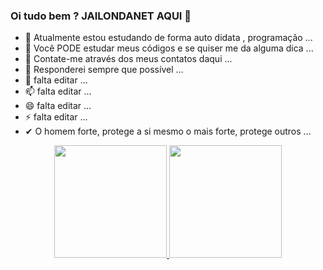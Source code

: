 ### Oi tudo bem ? JAILONDANET AQUI 👋

- 🔭 Atualmente estou estudando de forma auto didata , programação ...
- 🌱 Você PODE estudar meus códigos e se quiser me da alguma dica ...
- 👯 Contate-me através dos meus contatos daqui ...
- 🤔 Responderei sempre que possível ...
- 💬 falta editar ...
- 📫 falta editar ...
- 😄 falta editar ...
- ⚡ falta editar ...
- ✔  O homem forte, protege a si mesmo o mais forte, protege outros ...

<div align="center">
  <a href="https://github.com/jailondanet2">
  <img height="180em" src="https://github-readme-stats.vercel.app/api?username=jailondanet2&show_icons=true&theme=dracula&include_all_commits=true&count_private=true"/>
  <img height="180em" src="https://github-readme-stats.vercel.app/api/top-langs/?username=jailondanet2&layout=compact&langs_count=7&theme=dracula"/>
</div>

